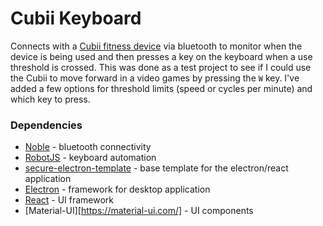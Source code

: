 # Cubii Keyboard
Connects with a [Cubii fitness device](https://www.cubii.com/) via bluetooth to monitor when the device is being used and then presses a key on the keyboard when a use threshold is crossed.  This was done as a test project to see if I could use the Cubii to move forward in a video games by pressing the `W` key.  I've added a few options for threshold limits (speed or cycles per minute) and which key to press.

### Dependencies
* [Noble](https://github.com/noble/noble) - bluetooth connectivity
* [RobotJS](https://robotjs.io/) - keyboard automation
* [secure-electron-template](https://github.com/reZach/secure-electron-template) - base template for the electron/react application
* [Electron](https://www.electronjs.org/) - framework for desktop application
* [React](https://reactjs.org/) - UI framework
* [Material-UI][https://material-ui.com/] - UI components
